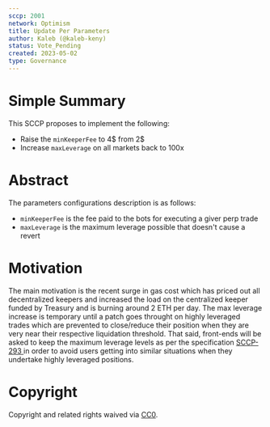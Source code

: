 ```yaml
---
sccp: 2001
network: Optimism
title: Update Per Parameters
author: Kaleb (@kaleb-keny)
status: Vote_Pending
created: 2023-05-02
type: Governance
---
```


# Simple Summary

This SCCP proposes to implement the following:

- Raise the `minKeeperFee` to 4$ from 2$
- Increase `maxLeverage` on all markets back to 100x

# Abstract

The parameters configurations description is as follows:
- `minKeeperFee` is the fee paid to the bots for executing a giver perp trade
- `maxLeverage` is the maximum leverage possible that doesn't cause a revert

# Motivation

The main motivation is the recent surge in gas cost which has priced out all decentralized keepers and increased the load on the centralized keeper funded by Treasury and is burning around 2 ETH per day. The max leverage increase is temporary until a patch goes throught on highly leveraged trades which are prevented to close/reduce their position when they are very near their respective liquidation threshold. That said, front-ends will be asked to keep the maximum leverage levels as per the specification [SCCP-293 ](https://sips.synthetix.io/sccp/sccp-293/) in order to avoid users getting into similar situations when they undertake highly leveraged positions.

# Copyright

Copyright and related rights waived via [CC0](https://creativecommons.org/publicdomain/zero/1.0/).